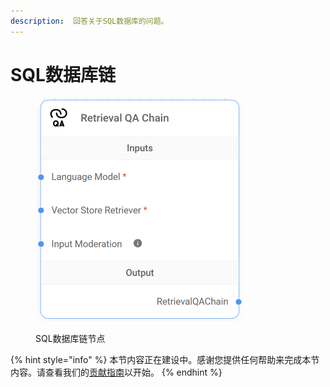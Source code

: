 ```yaml
---
description:  回答关于SQL数据库的问题。
---
```


# SQL数据库链

<figure><img src="../../../.gitbook/assets/image (40).png" alt="" width="332"><figcaption><p>SQL数据库链节点</p></figcaption></figure>

{% hint style="info" %}
本节内容正在建设中。感谢您提供任何帮助来完成本节内容。请查看我们的[贡献指南](../../../contributing/)以开始。
{% endhint %}
